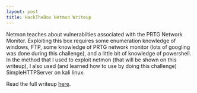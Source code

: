 ```yaml
---
layout: post
title: HackTheBox Netmon Writeup
---
```


Netmon teaches about vulnerabiities associated with the PRTG Network Monitor. Exploiting this box requires some enumeration knowledge of windows, FTP, some knowledge of PRTG network monitor (lots of googling was done during this challenge), and a little bit of knowledge of powershell. In the method that I used to exploit netmon (that will be shown on this writeup), I also used (and learned how to use by doing this challenge) SimpleHTTPServer on kali linux.

Read the full writeup [here](https://burntxnoodle.github.io/writeups/HTB-Netmon/).

